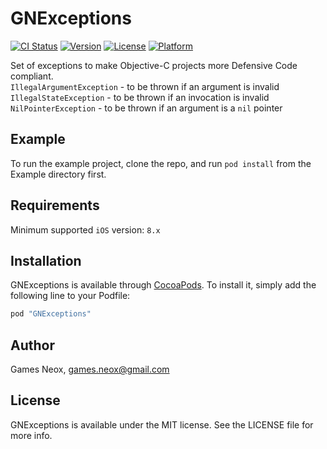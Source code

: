 # GNExceptions

[![CI Status](http://img.shields.io/travis/games-neox/GNExceptions.svg?style=flat)](https://travis-ci.org/games-neox/GNExceptions)
[![Version](https://img.shields.io/cocoapods/v/GNExceptions.svg?style=flat)](http://cocoapods.org/pods/GNExceptions)
[![License](https://img.shields.io/cocoapods/l/GNExceptions.svg?style=flat)](http://cocoapods.org/pods/GNExceptions)
[![Platform](https://img.shields.io/cocoapods/p/GNExceptions.svg?style=flat)](http://cocoapods.org/pods/GNExceptions)

Set of exceptions to make Objective-C projects more Defensive Code compliant.  
`IllegalArgumentException` - to be thrown if an argument is invalid  
`IllegalStateException` - to be thrown if an invocation is invalid  
`NilPointerException` - to be thrown if an argument is a `nil` pointer

## Example

To run the example project, clone the repo, and run `pod install` from the Example directory first.

## Requirements

Minimum supported `iOS` version: `8.x`

## Installation

GNExceptions is available through [CocoaPods](http://cocoapods.org). To install
it, simply add the following line to your Podfile:

```ruby
pod "GNExceptions"
```

## Author

Games Neox, games.neox@gmail.com

## License

GNExceptions is available under the MIT license. See the LICENSE file for more info.
